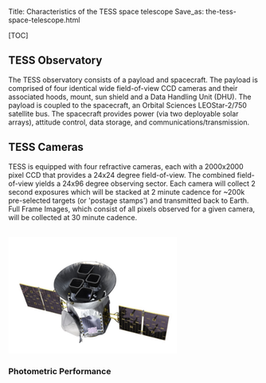 Title: Characteristics of the TESS space telescope
Save_as: the-tess-space-telescope.html

[TOC]

## TESS Observatory

The TESS observatory consists of a payload and spacecraft. The payload is comprised of four identical wide field-of-view CCD cameras and their associated hoods, mount, sun shield and a Data Handling Unit (DHU). The payload is coupled to the spacecraft, an Orbital Sciences LEOStar-2/750 satellite bus. The spacecraft provides power (via two deployable solar arrays), attitude control, data storage, and communications/transmission. 



## TESS Cameras
TESS is equipped with four refractive cameras, each with a 2000x2000 pixel CCD that provides a 24x24 degree field-of-view. The combined field-of-view yields a 24x96 degree observing sector. Each camera will collect 2 second exposures which will be stacked at 2 minute cadence for ~200k pre-selected targets (or 'postage stamps') and transmitted back to Earth. Full Frame Images, which consist of all pixels observed for a given camera, will be collected at 30 minute cadence.

<br/>
<img class="img-responsive" style="max-width:67%;" src="images/mission/tess_spacecraft_cameras.jpg">
<br/>

### Photometric Performance




